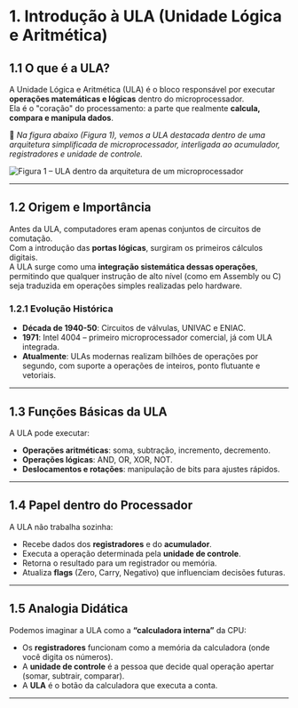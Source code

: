 # 1. Introdução à ULA (Unidade Lógica e Aritmética)

## 1.1 O que é a ULA?
A Unidade Lógica e Aritmética (ULA) é o bloco responsável por executar **operações matemáticas e lógicas** dentro do microprocessador.  
Ela é o "coração" do processamento: a parte que realmente **calcula, compara e manipula dados**.

📌 *Na figura abaixo (Figura 1), vemos a ULA destacada dentro de uma arquitetura simplificada de microprocessador, interligada ao acumulador, registradores e unidade de controle.*  

![Figura 1 – ULA dentro da arquitetura de um microprocessador](../Imagens/ULA.png)

---

## 1.2 Origem e Importância
Antes da ULA, computadores eram apenas conjuntos de circuitos de comutação.  
Com a introdução das **portas lógicas**, surgiram os primeiros cálculos digitais.  
A ULA surge como uma **integração sistemática dessas operações**, permitindo que qualquer instrução de alto nível (como em Assembly ou C) seja traduzida em operações simples realizadas pelo hardware.

### 1.2.1 Evolução Histórica
- **Década de 1940-50**: Circuitos de válvulas, UNIVAC e ENIAC.  
- **1971**: Intel 4004 – primeiro microprocessador comercial, já com ULA integrada.  
- **Atualmente**: ULAs modernas realizam bilhões de operações por segundo, com suporte a operações de inteiros, ponto flutuante e vetoriais.

---

## 1.3 Funções Básicas da ULA
A ULA pode executar:
- **Operações aritméticas**: soma, subtração, incremento, decremento.  
- **Operações lógicas**: AND, OR, XOR, NOT.  
- **Deslocamentos e rotações**: manipulação de bits para ajustes rápidos.  

---

## 1.4 Papel dentro do Processador
A ULA não trabalha sozinha:  
- Recebe dados dos **registradores** e do **acumulador**.  
- Executa a operação determinada pela **unidade de controle**.  
- Retorna o resultado para um registrador ou memória.  
- Atualiza **flags** (Zero, Carry, Negativo) que influenciam decisões futuras.

---

## 1.5 Analogia Didática
Podemos imaginar a ULA como a **“calculadora interna”** da CPU:  
- Os **registradores** funcionam como a memória da calculadora (onde você digita os números).  
- A **unidade de controle** é a pessoa que decide qual operação apertar (somar, subtrair, comparar).  
- A **ULA** é o botão da calculadora que executa a conta.  

---
